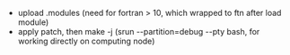 - upload .modules (need for fortran > 10, which wrapped to ftn after load module)
- apply patch, then make -j (srun --partition=debug --pty bash, for working directly on computing node)
